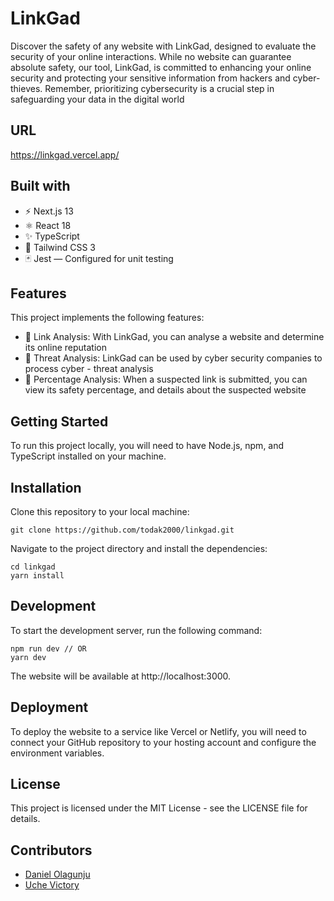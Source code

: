 # LinkGad

Discover the safety of any website with LinkGad, designed to evaluate the security of your online interactions. While no website can guarantee absolute safety, our tool, LinkGad, is committed to enhancing your online security and protecting your sensitive information from hackers and cyber-thieves. Remember, prioritizing cybersecurity is a crucial step in safeguarding your data in the digital world

## URL

https://linkgad.vercel.app/

## Built with

- ⚡️ Next.js 13
- ⚛️ React 18
- ✨ TypeScript
- 💨 Tailwind CSS 3
- 🃏 Jest — Configured for unit testing

## Features

This project implements the following features:

- 💎 Link Analysis: With LinkGad, you can analyse a website and determine its online reputation
- 💎 Threat Analysis: LinkGad can be used by cyber security companies to process cyber - threat analysis
- 💎 Percentage Analysis: When a suspected link is submitted, you can view its safety percentage, and details about the suspected website

## Getting Started

To run this project locally, you will need to have Node.js, npm, and TypeScript installed on your machine.

## Installation

Clone this repository to your local machine:

```
git clone https://github.com/todak2000/linkgad.git

```

Navigate to the project directory and install the dependencies:

```
cd linkgad
yarn install
```

## Development

To start the development server, run the following command:

```
npm run dev // OR
yarn dev
```

The website will be available at http://localhost:3000.

## Deployment

To deploy the website to a service like Vercel or Netlify, you will need to connect your GitHub repository to your hosting account and configure the environment variables.

## License

This project is licensed under the MIT License - see the LICENSE file for details.

## Contributors

- [Daniel Olagunju](https://github.com/todak2000)
- [Uche Victory](https://github.com/VickoLee)
